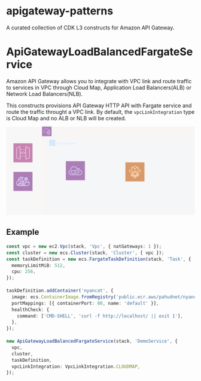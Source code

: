 # apigateway-patterns

A curated collection of CDK L3 constructs for Amazon API Gateway.


# ApiGatewayLoadBalancedFargateService

Amazon API Gateway allows you to integrate with VPC link and route traffic to services in VPC through Cloud Map, Application Load Balancers(ALB) or Network Load Balancers(NLB).

This constructs provisions API Gateway HTTP API with Fargate service and route the traffic throught a VPC link. By default, the `vpcLinkIntegration` type is Cloud Map and no ALB or NLB will be created.

<img src=./images/apig-lb-fargate-service.svg>

## Example

```ts
const vpc = new ec2.Vpc(stack, 'Vpc', { natGateways: 1 });
const cluster = new ecs.Cluster(stack, 'Cluster', { vpc });
const taskDefinition = new ecs.FargateTaskDefinition(stack, 'Task', {
  memoryLimitMiB: 512,
  cpu: 256,
});

taskDefinition.addContainer('nyancat', {
  image: ecs.ContainerImage.fromRegistry('public.ecr.aws/pahudnet/nyancat-docker-image:latest'),
  portMappings: [{ containerPort: 80, name: 'default' }],
  healthCheck: {
    command: ['CMD-SHELL', 'curl -f http://localhost/ || exit 1'],
  },
});

new ApiGatewayLoadBalancedFargateService(stack, 'DemoService', {
  vpc,
  cluster,
  taskDefinition,
  vpcLinkIntegration: VpcLinkIntegration.CLOUDMAP,
});
```